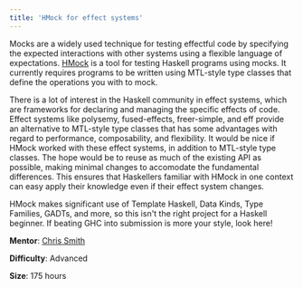 ```yaml
---
title: 'HMock for effect systems'
---
```


Mocks are a widely used technique for testing effectful code by specifying the expected interactions with other systems using a flexible language of expectations.  [HMock](https://hackage.haskell.org/package/HMock) is a tool for testing Haskell programs using mocks.  It currently requires programs to be written using MTL-style type classes that define the operations you with to mock.

There is a lot of interest in the Haskell community in effect systems, which are frameworks for declaring and managing the specific effects of code.  Effect systems like polysemy, fused-effects, freer-simple, and eff provide an alternative to MTL-style type classes that has some advantages with regard to performance, composability, and flexibility.  It would be nice if HMock worked with these effect systems, in addition to MTL-style type classes.  The hope would be to reuse as much of the existing API as possible, making minimal changes to accomodate the fundamental differences.  This ensures that Haskellers familiar with HMock in one context can easy apply their knowledge even if their effect system changes.

HMock makes significant use of Template Haskell, Data Kinds, Type Families, GADTs, and more, so this isn't the right project for a Haskell beginner.  If beating GHC into submission is more your style, look here!

**Mentor**: [Chris Smith](cdsmith@gmail.com)

**Difficulty**: Advanced

**Size**: 175 hours

